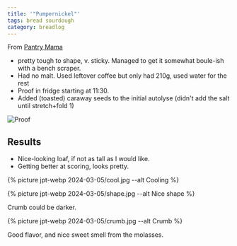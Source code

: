 ```yaml
---
title: '"Pumpernickel"'
tags: bread sourdough
category: breadlog
---
```

From [Pantry Mama](https://www.pantrymama.com/sourdough-pumpernickel-bread/)

- pretty tough to shape, v. sticky. Managed to get it somewhat boule-ish with a bench scraper.
- Had no malt. Used leftover coffee but only had 210g, used water for the rest
- Proof in fridge starting at 11:30.
- Added (toasted) caraway seeds to the initial autolyse (didn't add the salt until stretch+fold 1)

![Proof](/assets/images/2024-03-05/proof.jpg)

## Results
- Nice-looking loaf, if not as tall as I would like. 
- Getting better at scoring, looks pretty.

{% picture jpt-webp 2024-03-05/cool.jpg --alt Cooling %}

{% picture jpt-webp 2024-03-05/shape.jpg --alt Nice shape %}

Crumb could be darker.

{% picture jpt-webp 2024-03-05/crumb.jpg --alt Crumb %}

Good flavor, and nice sweet smell from the molasses.
